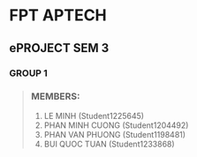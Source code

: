 # FPT APTECH
## ePROJECT SEM 3
### GROUP 1
> ### MEMBERS: 
> 1. LE MINH (Student1225645)  
> 2. PHAN MINH CUONG (Student1204492)
> 3. PHAN VAN PHUONG (Student1198481) 
> 4. BUI QUOC TUAN (Student1233868)

